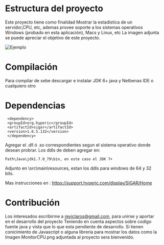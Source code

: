 # Estructura del proyecto
  Este proyecto tiene como finalidad Mostrar la estadistica de un servidor,CPU, etc, ademas provee 
  soporte a los sistemas operativos Windows (probado en esta aplicación), Macs y Linux, etc
  La imagen adjunta se puede apreciar el objetivo de este proyecto.

![Ejemplo](https://github.com/rclaros/MonitorSIGAR/blob/master/MonitorCPU.png)


# Compilación
  Para compilar de sebe descargar e instalar JDK 6+ java y Netbenas IDE o cualquiero otro

# Dependencias
     <dependency>
     <groupId>org.hyperic</groupId>
     <artifactId>sigar</artifactId>
     <version>1.6.5.132</version>
     </dependency>

   
  Agregar el .dll ó .so correspondientes segun el sistema operativo donde desean probrar.
  Los ddls de deben agregar en:

    Path\Java\jdk1.7.0_79\bin, en este caso el JDK 7+
    
   Adjunto en \src\main\resources, estan los ddls para windows de 64 y 32 bits.

  Mas instrucciones en : https://support.hyperic.com/display/SIGAR/Home

# Contribución
  Los interesados escribirme a reyiclaros@gmail.com, para unirse y aportar en el desarrollo del proyecto
  Teniendo en cuenta aspectos sobre codigo fuente java y vista que lo que esta pendiente de desarrollo.
  Si tienen conicimiento de Javascript o alguna libreria para mostrar los datos como la Imagen MonitorCPU.png
  adjuntada al proyecto sera bienvenido.
